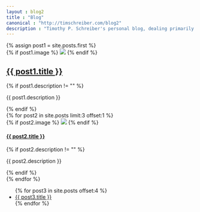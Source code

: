 ```yaml
---
layout : blog2
title : "Blog"
canonical : "http://timschreiber.com/blog2"
description : "Timothy P. Schreiber's personal blog, dealing primarily with software development, but also dabbling in songwriting, food, and gardening from time to time."
---
```


<div class="row">
	<div class="col-xs-12 col-md-8">
		<div class="row">
			<div class="col-xs-12">
				{% assign post1 = site.posts.first %}
				<div class="panel panel-default">
					{% if post1.image %}
						<a href="{{ post1.url }}"><img src="/img/{{ post1.image }}" class="img-rounded" style="max-width:100%" /></a>
					{% endif %}
					<div class="panel-body">
						<h2><a href="{{ post1.url }}">{{ post1.title }}</a></h2>
						{% if post1.description != "" %}
							<p>{{ post1.description }}</p>
						{% endif %}
					</div>
				</div>
			</div>
			{% for post2 in site.posts limit:3 offset:1 %}
				<div class="col-xs-12 col-md-4">
					<div class="panel panel-default">
						{% if post2.image %}
							<a href="{{ post2.url }}"><img src="/img/{{ post2.image }}" class="img-rounded" style="max-width:100%" /></a>
						{% endif %}
						<div class="panel-body">
							<h4><a href="{{ post2.url }}">{{ post2.title }}</a></h4>
							{% if post2.description != "" %}
								<p>{{ post2.description }}</p>
							{% endif %}
						</div>
					</div>
				</div>
			{% endfor %}
		</div>
	</div>
	<div class="col-xs-12 col-md-4">
		<ul>
			{% for post3 in site.posts offset:4 %}
				<li><a href="{{ post3.url }}">{{ post3.title }}</a></li>
			{% endfor %}
		</ul>
	</div>
</div>
